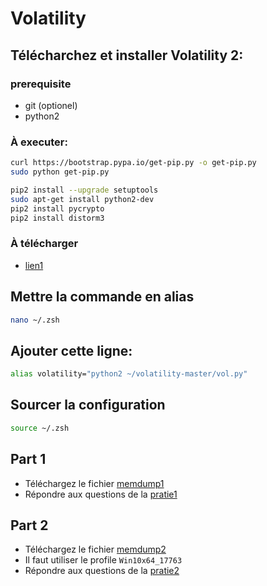 # Volatility

## Télécharchez et installer Volatility 2: 

### prerequisite

- git (optionel)
- python2

### À executer:

```bash
curl https://bootstrap.pypa.io/get-pip.py -o get-pip.py
sudo python get-pip.py
```

```bash
pip2 install --upgrade setuptools
sudo apt-get install python2-dev
pip2 install pycrypto 
pip2 install distorm3
```
 
### À télécharger
- [lien1](https://github.com/volatilityfoundation/volatility)  

## Mettre la commande en alias

```bash
nano ~/.zsh
```

## Ajouter cette ligne:

```bash
alias volatility="python2 ~/volatility-master/vol.py"
```

## Sourcer la configuration
```bash
source ~/.zsh
```

## Part 1

- Téléchargez le fichier [memdump1](https://www.swisstransfer.com/d/bc165e15-59e6-499f-9978-f4e5cf27fefd)  
- Répondre aux questions de la [pratie1](https://forms.office.com/Pages/ResponsePage.aspx?id=IcNlaqYeQEmq9ayCdiJkOTaAckdZLhNPvvT141qOWYBUNzlUU0ZGMjhGM0JKUDZUQ1FLM0o3M1RRTS4u)
## Part 2

- Téléchargez le fichier [memdump2](https://www.swisstransfer.com/d/ed102b89-5477-409e-9151-341ae6feffae)
- Il faut utiliser le profile `Win10x64_17763`
- Répondre aux questions de la [pratie2](https://forms.office.com/Pages/ResponsePage.aspx?id=IcNlaqYeQEmq9ayCdiJkOTaAckdZLhNPvvT141qOWYBUMUVESks4RlJFTU9UUU81VThUQ0xGU1QyNy4u)
